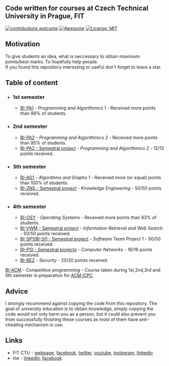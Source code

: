 ## Code written for courses at Czech Technical University in Prague, FIT <br/>
[![contributions welcome](https://img.shields.io/badge/contributions-welcome-brightgreen.svg?style=flat)](https://github.com/dwyl/esta/issues)
[![Awesome](https://awesome.re/badge-flat.svg)](https://awesome.re)
[![License: MIT](https://img.shields.io/badge/License-MIT-green.svg)](https://opensource.org/licenses/MIT)

## Motivation
To give students an idea, what is neccessary to obtain maximum points/best marks. To hopefully help people.<br>If you found this repository interesting or useful don't forget to leave a star.

## Table of content
* ### 1st semester
  * [BI-PA1](/PA1) - _Programming and Algorithmics 1_ - Received more points than 98% of students.
  
* ### 2nd semester
  * [BI-PA2](/PA2) - _Programming and Algorithmics 2_ - Received more points than 95% of students.
  * [BI-PA2 - Semestral project](/Recipe_Manager) - _Programming and Algorithmics 2_ - 12/12 points received. 
  
* ### 3th semester
  * [BI-AG1](/AG1) - _Algorithms and Graphs 1_ - Received more (or equal) points than 100% of students.
  * [BI-ZNS - Semestral project](/ZNS) - _Knowledge Engineering_ - 50/50 points received.
  
* ### 4th semester
  * [BI-OSY](/OSY) - _Operating Systems_ - Received more points than 93% of students.
  * [BI-VWM - Semestral project](/FlightsTree) - _Information Retrieval and Web Search_ - 50/50 points received.
  * [BI-SP1/BI-SI1 - Semestral project](/RG) - _Software Team Project 1_ - 50/50 points received.
  * [BI-PSI - Semestral projects](/PSI) - _Computer Networks_ - 16/16 points received.
  * [BI-BEZ](/BEZ) - _Security_ - 20/20 points received.

[BI-ACM](/ACM) - _Competitive programming_ - Course taken during 1st,2nd,3rd and 5th semester in preparation for [ACM ICPC](https://en.wikipedia.org/wiki/ACM_International_Collegiate_Programming_Contest) 
  
  
  
## Advice
I strongly recommend against copying the code from this repository. The goal of university education is to obtain knowledge, simply copying the code would not only harm you as a person, but it could also prevent you from successfully finishing these courses as most of them have anti-cheating mechanism in use.

## Links
* FIT CTU - [webpage](https://fit.cvut.cz/en), [facebook](https://www.facebook.com/fitcvut/), [twitter](https://twitter.com/fit_ctu?lang=en), [youtube](https://www.youtube.com/user/FITCTU), [instagram](https://www.instagram.com/fit_ctu/), [linkedin](https://www.linkedin.com/school/fit-ctu-in-prague/)
* me - [linkedin](https://www.bit.ly/2Kudpj5), [facebook](https://www.bit.ly/2tHoAeN)
